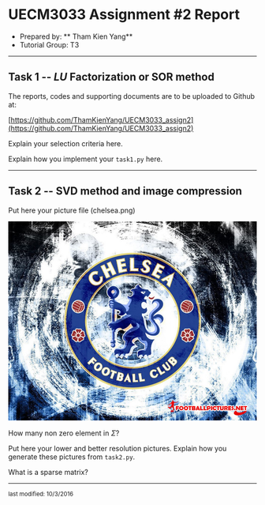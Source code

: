 UECM3033 Assignment #2 Report
========================================================

- Prepared by: ** Tham Kien Yang**
- Tutorial Group: T3

--------------------------------------------------------

## Task 1 --  $LU$ Factorization or SOR method

The reports, codes and supporting documents are to be uploaded to Github at: 

[https://github.com/ThamKienYang/UECM3033_assign2](https://github.com/ThamKienYang/UECM3033_assign2)

Explain your selection criteria here.

Explain how you implement your `task1.py` here.

---------------------------------------------------------

## Task 2 -- SVD method and image compression

Put here your picture file (chelsea.png)

![chelsea.png](chelsea.png)

How many non zero element in $\Sigma$?

Put here your lower and better resolution pictures. Explain how you generate
these pictures from `task2.py`.

What is a sparse matrix?


-----------------------------------

<sup>last modified: 10/3/2016</sup>
